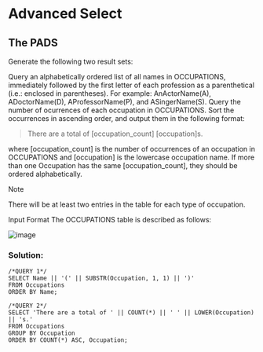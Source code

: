 # Advanced Select

## The PADS
Generate the following two result sets:

Query an alphabetically ordered list of all names in OCCUPATIONS, immediately followed by the first letter of each profession as a parenthetical (i.e.: enclosed in parentheses). For example: AnActorName(A), ADoctorName(D), AProfessorName(P), and ASingerName(S).
Query the number of ocurrences of each occupation in OCCUPATIONS. Sort the occurrences in ascending order, and output them in the following format:
> There are a total of [occupation_count] [occupation]s.

where [occupation_count] is the number of occurrences of an occupation in OCCUPATIONS and [occupation] is the lowercase occupation name. If more than one Occupation has the same [occupation_count], they should be ordered alphabetically.

> [!NOTE]
> There will be at least two entries in the table for each type of occupation.

Input Format
The OCCUPATIONS table is described as follows:

![image](https://github.com/shinysn/HackerRank_SQL/assets/68563246/5e67630c-52a3-4964-b140-f118c078345d)

### Solution:
```
/*QUERY 1*/
SELECT Name || '(' || SUBSTR(Occupation, 1, 1) || ')'
FROM Occupations
ORDER BY Name;

/*QUERY 2*/
SELECT 'There are a total of ' || COUNT(*) || ' ' || LOWER(Occupation) || 's.'
FROM Occupations
GROUP BY Occupation
ORDER BY COUNT(*) ASC, Occupation;
```
